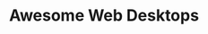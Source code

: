 ---
title: Awesome Web Desktops
summary: Cool collection of "webtops"
link: https://github.com/syxanash/awesome-web-desktops
---